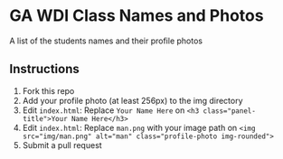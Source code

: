 # GA WDI Class Names and Photos

A list of the students names and their profile photos

## Instructions

1. Fork this repo
2. Add your profile photo (at least 256px) to the img directory
2. Edit `index.html`: Replace `Your Name Here` on `<h3 class="panel-title">Your Name Here</h3>`
3. Edit `index.html`: Replace `man.png` with your image path on `<img src="img/man.png" alt="man" class="profile-photo img-rounded">`
4. Submit a pull request
